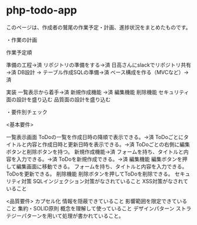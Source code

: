 # php-todo-app
このページは、作成者の鷲尾の作業予定・計画、進捗状況をまとめたものです。

・作業の計画

作業予定順

準備の工程→済
    リポジトリの準備をする→済
    日高さんにslackでリポジトリ共有→済
    DB設計 → テーブル作成SQLの準備→済
    ベース構成を作る（MVCなど）→済


実装
    一覧表示から着手→済
    新規作成機能 →済
    編集機能
    削除機能
    セキュリティ面の設計を盛り込む
    品質面の設計を盛り込む


・要件別チェック

<基本要件>

一覧表示画面
    ToDoの一覧を作成日時の降順で表示できる。→済
    ToDoごとにタイトルと内容と作成日時と更新日時を表示できる。→済
    ToDoごとの右側に編集ボタンと削除ボタンを持つ。
新規作成機能→済
    フォームを持ち、タイトルと内容を入力できる。→済
    ToDoを新規作成できる。→済
編集機能
    編集ボタンを押して編集画面に移動できる。
    フォームを持ち、タイトルと内容を入力できる。
    ToDoを更新できる。
削除機能
    削除ボタンを押してToDoを削除できる。
セキュリティ対策
    SQLインジェクション対策がなされていること
    XSS対策がなされていること

<品質要件>
    カプセル化
    情報を隠蔽できていること
    影響範囲を限定できていること
    集約・SOLID原則
    概念を理解して使っていること
    デザインパターン
    ストラテジーパターンを用いて処理が書かれていること。
